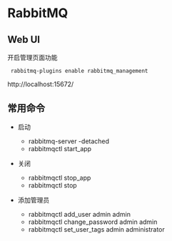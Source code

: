 # RabbitMQ

## Web UI
开启管理页面功能

```shell
 rabbitmq-plugins enable rabbitmq_management
```

http://localhost:15672/


## 常用命令

* 启动
  * rabbitmq-server -detached
  * rabbitmqctl start\_app

* 关闭
  * rabbitmqctl stop\_app
  * rabbitmqctl stop

* 添加管理员
  * rabbitmqctl add\_user admin admin
  * rabbitmqctl change\_password admin admin
  * rabbitmqctl set\_user\_tags admin administrator
